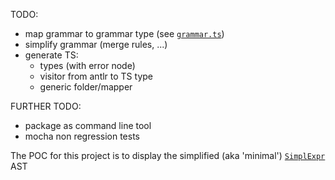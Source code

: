 TODO:
* map grammar to grammar type (see [`grammar.ts`](./src/grammar.ts))
* simplify grammar (merge rules, ...)
* generate TS:
  * types (with error node)
  * visitor from antlr to TS type
  * generic folder/mapper

FURTHER TODO:
* package as command line tool
* mocha non regression tests

The POC for this project is to display the simplified (aka 'minimal') [`SimplExpr`](./tests/grammars/ExprSimple.g4) AST